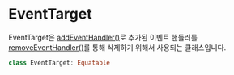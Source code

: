 # EventTarget

EventTarget은 [addEventHandler()](../methods/details.md#addeventhandler_)로 추가된 이벤트 핸들러를 [removeEventHandler()](../methods/details.md#removeeventhandler_)를 통해 삭제하기 위해서 사용되는 클래스입니다.

```swift
class EventTarget: Equatable
```